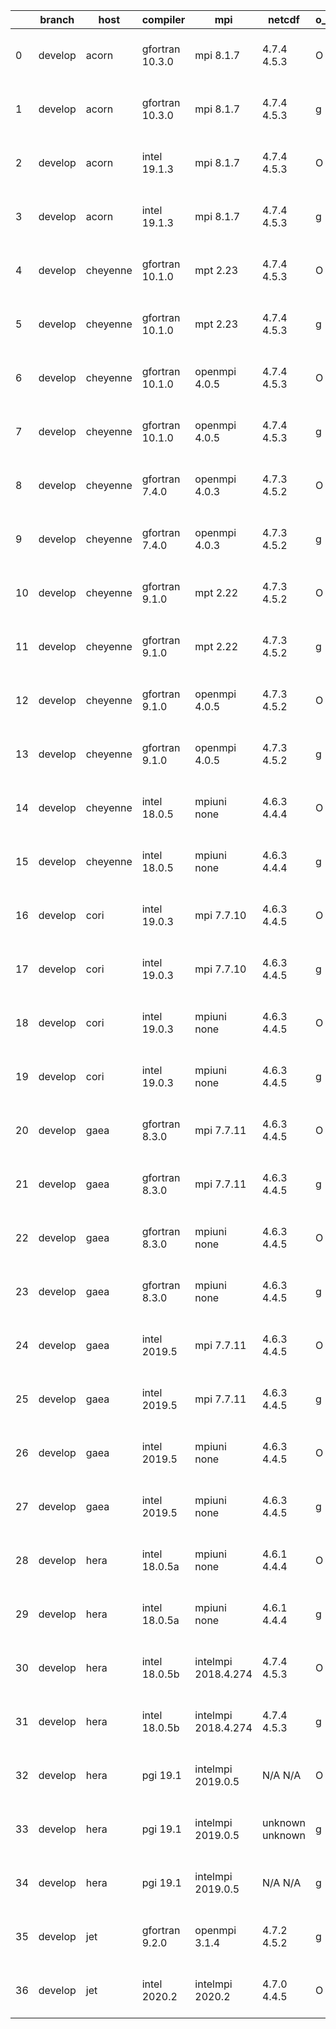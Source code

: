 |    | branch   | host     | compiler        | mpi                 | netcdf          | o_g   | os     | build   | u_pass   | u_fail   | s_pass   | s_fail   | e_pass   | e_fail   | nuopc_pass   | nuopc_fail   | artifacts_hash                                                                                                                                              | modified                  |
|----|----------|----------|-----------------|---------------------|-----------------|-------|--------|---------|----------|----------|----------|----------|----------|----------|--------------|--------------|-------------------------------------------------------------------------------------------------------------------------------------------------------------|---------------------------|
|  0 | develop  | acorn    | gfortran 10.3.0 | mpi 8.1.7           | 4.7.4 4.5.3     | O     | Unicos | pass    | 13647    | 0        | 49       | 0        | 80       | 0        | 50           | 0            | [artifacts](https://github.com/esmf-org/esmf-test-artifacts/tree/4d290f2165f80f1bfb1664089bbfe1f86c439a1d/develop/acorn/gfortran/10.3.0/O/mpi/8.1.7)        | 2022-04-05 01:50:58 +0000 |
|  1 | develop  | acorn    | gfortran 10.3.0 | mpi 8.1.7           | 4.7.4 4.5.3     | g     | Unicos | pass    | 13647    | 0        | 49       | 0        | 80       | 0        | 50           | 0            | [artifacts](https://github.com/esmf-org/esmf-test-artifacts/tree/2527b6ce5c293fc8ab6df48e91ec265524a17001/develop/acorn/gfortran/10.3.0/g/mpi/8.1.7)        | 2022-04-05 01:57:41 +0000 |
|  2 | develop  | acorn    | intel 19.1.3    | mpi 8.1.7           | 4.7.4 4.5.3     | O     | Unicos | pass    | 13647    | 0        | 49       | 0        | 80       | 0        | 50           | 0            | [artifacts](https://github.com/esmf-org/esmf-test-artifacts/tree/e564821767fa89ffd2da63736ac7b35b72742039/develop/acorn/intel/19.1.3/O/mpi/8.1.7)           | 2022-04-05 01:53:58 +0000 |
|  3 | develop  | acorn    | intel 19.1.3    | mpi 8.1.7           | 4.7.4 4.5.3     | g     | Unicos | pass    | 13647    | 0        | 49       | 0        | 80       | 0        | 50           | 0            | [artifacts](https://github.com/esmf-org/esmf-test-artifacts/tree/eb96a996ebe9319d440b5216c7c0ab3cd41cc1f9/develop/acorn/intel/19.1.3/g/mpi/8.1.7)           | 2022-04-05 01:54:05 +0000 |
|  4 | develop  | cheyenne | gfortran 10.1.0 | mpt 2.23            | 4.7.4 4.5.3     | O     | Linux  | pass    | 13647    | 0        | 49       | 0        | 80       | 0        | 50           | 0            | [artifacts](https://github.com/esmf-org/esmf-test-artifacts/tree/93ffa944746490eaec1a6df1c0ff37e21509463f/develop/cheyenne/gfortran/10.1.0/O/mpt/2.23)      | 2022-04-07 06:36:19 -0600 |
|  5 | develop  | cheyenne | gfortran 10.1.0 | mpt 2.23            | 4.7.4 4.5.3     | g     | Linux  | pass    | 13647    | 0        | 49       | 0        | 80       | 0        | 50           | 0            | [artifacts](https://github.com/esmf-org/esmf-test-artifacts/tree/6b5e3af38916003875a2fa7d13a784962a3c3f8d/develop/cheyenne/gfortran/10.1.0/g/mpt/2.23)      | 2022-04-07 06:46:03 -0600 |
|  6 | develop  | cheyenne | gfortran 10.1.0 | openmpi 4.0.5       | 4.7.4 4.5.3     | O     | Linux  | pass    | 13647    | 0        | 49       | 0        | 80       | 0        | 50           | 0            | [artifacts](https://github.com/esmf-org/esmf-test-artifacts/tree/3daa3d63bbbd769960997070d4c6f9a69e3d84db/develop/cheyenne/gfortran/10.1.0/O/openmpi/4.0.5) | 2022-04-07 06:41:36 -0600 |
|  7 | develop  | cheyenne | gfortran 10.1.0 | openmpi 4.0.5       | 4.7.4 4.5.3     | g     | Linux  | pass    | 13647    | 0        | 49       | 0        | 80       | 0        | 50           | 0            | [artifacts](https://github.com/esmf-org/esmf-test-artifacts/tree/a76b7ae3d5b04eec12cb43d861a624fae73067bd/develop/cheyenne/gfortran/10.1.0/g/openmpi/4.0.5) | 2022-04-07 06:48:32 -0600 |
|  8 | develop  | cheyenne | gfortran 7.4.0  | openmpi 4.0.3       | 4.7.3 4.5.2     | O     | Linux  | pass    | 13647    | 0        | 49       | 0        | 80       | 0        | 50           | 0            | [artifacts](https://github.com/esmf-org/esmf-test-artifacts/tree/e6c1bb3c85578a85b1c24065bfb2c25193eecf88/develop/cheyenne/gfortran/7.4.0/O/openmpi/4.0.3)  | 2022-04-07 06:36:53 -0600 |
|  9 | develop  | cheyenne | gfortran 7.4.0  | openmpi 4.0.3       | 4.7.3 4.5.2     | g     | Linux  | pass    | 13647    | 0        | 49       | 0        | 80       | 0        | 50           | 0            | [artifacts](https://github.com/esmf-org/esmf-test-artifacts/tree/dfb077c447fa81171c820c8fdf74ff6337d4312c/develop/cheyenne/gfortran/7.4.0/g/openmpi/4.0.3)  | 2022-04-07 06:46:47 -0600 |
| 10 | develop  | cheyenne | gfortran 9.1.0  | mpt 2.22            | 4.7.3 4.5.2     | O     | Linux  | pass    | 13647    | 0        | 49       | 0        | 80       | 0        | 50           | 0            | [artifacts](https://github.com/esmf-org/esmf-test-artifacts/tree/04ca5efb81190b1cec580390aa399bec713c3a4d/develop/cheyenne/gfortran/9.1.0/O/mpt/2.22)       | 2022-04-07 06:35:08 -0600 |
| 11 | develop  | cheyenne | gfortran 9.1.0  | mpt 2.22            | 4.7.3 4.5.2     | g     | Linux  | pass    | 13647    | 0        | 49       | 0        | 80       | 0        | 50           | 0            | [artifacts](https://github.com/esmf-org/esmf-test-artifacts/tree/4a5ab2feb0126cfa4c0af67a12c6fc84fde4fbbd/develop/cheyenne/gfortran/9.1.0/g/mpt/2.22)       | 2022-04-07 06:44:53 -0600 |
| 12 | develop  | cheyenne | gfortran 9.1.0  | openmpi 4.0.5       | 4.7.3 4.5.2     | O     | Linux  | pass    | 13647    | 0        | 49       | 0        | 80       | 0        | 50           | 0            | [artifacts](https://github.com/esmf-org/esmf-test-artifacts/tree/6bc6058407c0cebe2458cb9dd74d601b8bd1e1f1/develop/cheyenne/gfortran/9.1.0/O/openmpi/4.0.5)  | 2022-04-07 06:40:32 -0600 |
| 13 | develop  | cheyenne | gfortran 9.1.0  | openmpi 4.0.5       | 4.7.3 4.5.2     | g     | Linux  | pass    | 13647    | 0        | 49       | 0        | 80       | 0        | 50           | 0            | [artifacts](https://github.com/esmf-org/esmf-test-artifacts/tree/5ecfb1cc60d5c540a107456a26dc7f3967127e88/develop/cheyenne/gfortran/9.1.0/g/openmpi/4.0.5)  | 2022-04-07 06:50:19 -0600 |
| 14 | develop  | cheyenne | intel 18.0.5    | mpiuni none         | 4.6.3 4.4.4     | O     | Linux  | pass    | 12121    | 0        | 8        | 0        | 43       | 0        | 0            | 50           | [artifacts](https://github.com/esmf-org/esmf-test-artifacts/tree/e22014c1f456f449e51a2ec9cd0978220d787694/develop/cheyenne/intel/18.0.5/O/mpiuni/none)      | 2022-04-07 07:24:53 -0600 |
| 15 | develop  | cheyenne | intel 18.0.5    | mpiuni none         | 4.6.3 4.4.4     | g     | Linux  | pass    | 12121    | 0        | 8        | 0        | 43       | 0        | 0            | 50           | [artifacts](https://github.com/esmf-org/esmf-test-artifacts/tree/fab8f1052adb797e9d24716eb76f9c4e6636b885/develop/cheyenne/intel/18.0.5/g/mpiuni/none)      | 2022-04-07 07:34:34 -0600 |
| 16 | develop  | cori     | intel 19.0.3    | mpi 7.7.10          | 4.6.3 4.4.5     | O     | Unicos | pass    | 13647    | 0        | 49       | 0        | 80       | 0        | 50           | 0            | [artifacts](https://github.com/esmf-org/esmf-test-artifacts/tree/599c5d3f76c3cf00cb290f1faa9e05c33ef4d6bc/develop/cori/intel/19.0.3/O/mpi/7.7.10)           | 2022-04-07 04:46:52 -0700 |
| 17 | develop  | cori     | intel 19.0.3    | mpi 7.7.10          | 4.6.3 4.4.5     | g     | Unicos | pass    | 13647    | 0        | 49       | 0        | 80       | 0        | 39           | 11           | [artifacts](https://github.com/esmf-org/esmf-test-artifacts/tree/c61c715784442535842a9341dc4dfe4a3713941a/develop/cori/intel/19.0.3/g/mpi/7.7.10)           | 2022-04-07 21:16:20 -0700 |
| 18 | develop  | cori     | intel 19.0.3    | mpiuni none         | 4.6.3 4.4.5     | O     | Unicos | pass    | 12121    | 0        | 8        | 0        | 43       | 0        | 0            | 50           | [artifacts](https://github.com/esmf-org/esmf-test-artifacts/tree/bb0f3a6557ef2046f67f4333f771b4de6a727308/develop/cori/intel/19.0.3/O/mpiuni/none)          | 2022-04-07 04:21:54 -0700 |
| 19 | develop  | cori     | intel 19.0.3    | mpiuni none         | 4.6.3 4.4.5     | g     | Unicos | pass    | 12121    | 0        | 8        | 0        | 43       | 0        | 0            | 50           | [artifacts](https://github.com/esmf-org/esmf-test-artifacts/tree/6543c3094cfa9f9c09acc054ea9c0367962e841c/develop/cori/intel/19.0.3/g/mpiuni/none)          | 2022-04-07 20:17:34 -0700 |
| 20 | develop  | gaea     | gfortran 8.3.0  | mpi 7.7.11          | 4.6.3 4.4.5     | O     | Unicos | pass    | 13646    | 1        | 49       | 0        | 80       | 0        | 47           | 3            | [artifacts](https://github.com/esmf-org/esmf-test-artifacts/tree/da534ad256c37b2c1b941c16af46f097b925e548/develop/gaea/gfortran/8.3.0/O/mpi/7.7.11)         | 2022-04-07 08:00:44 -0400 |
| 21 | develop  | gaea     | gfortran 8.3.0  | mpi 7.7.11          | 4.6.3 4.4.5     | g     | Unicos | pass    | 13646    | 1        | 49       | 0        | 80       | 0        | 47           | 3            | [artifacts](https://github.com/esmf-org/esmf-test-artifacts/tree/a13789220f6f2b4b45c85904ab62414407cc93eb/develop/gaea/gfortran/8.3.0/g/mpi/7.7.11)         | 2022-04-07 08:27:15 -0400 |
| 22 | develop  | gaea     | gfortran 8.3.0  | mpiuni none         | 4.6.3 4.4.5     | O     | Unicos | pass    | 12121    | 0        | 8        | 0        | 43       | 0        | 0            | 50           | [artifacts](https://github.com/esmf-org/esmf-test-artifacts/tree/0d577976c7bf483905600452e545853caf4c7861/develop/gaea/gfortran/8.3.0/O/mpiuni/none)        | 2022-04-07 07:53:24 -0400 |
| 23 | develop  | gaea     | gfortran 8.3.0  | mpiuni none         | 4.6.3 4.4.5     | g     | Unicos | pass    | 12121    | 0        | 8        | 0        | 43       | 0        | 0            | 50           | [artifacts](https://github.com/esmf-org/esmf-test-artifacts/tree/0cade0b3ccd28e58a5a694c6a84d1ff763a8d0a7/develop/gaea/gfortran/8.3.0/g/mpiuni/none)        | 2022-04-07 08:13:22 -0400 |
| 24 | develop  | gaea     | intel 2019.5    | mpi 7.7.11          | 4.6.3 4.4.5     | O     | Unicos | pass    | 13632    | 15       | 49       | 0        | 80       | 0        | 47           | 3            | [artifacts](https://github.com/esmf-org/esmf-test-artifacts/tree/f802ad8dc76b2df9187819c4b0b04c8b9904d2df/develop/gaea/intel/2019.5/O/mpi/7.7.11)           | 2022-04-07 07:37:39 -0400 |
| 25 | develop  | gaea     | intel 2019.5    | mpi 7.7.11          | 4.6.3 4.4.5     | g     | Unicos | pass    | 13632    | 15       | 49       | 0        | 80       | 0        | 47           | 3            | [artifacts](https://github.com/esmf-org/esmf-test-artifacts/tree/0d577976c7bf483905600452e545853caf4c7861/develop/gaea/intel/2019.5/g/mpi/7.7.11)           | 2022-04-07 07:53:24 -0400 |
| 26 | develop  | gaea     | intel 2019.5    | mpiuni none         | 4.6.3 4.4.5     | O     | Unicos | pass    | 12106    | 15       | 8        | 0        | 43       | 0        | 0            | 50           | [artifacts](https://github.com/esmf-org/esmf-test-artifacts/tree/0e3effc4574253f81eff1a70712eeb839b60fee1/develop/gaea/intel/2019.5/O/mpiuni/none)          | 2022-04-07 07:22:19 -0400 |
| 27 | develop  | gaea     | intel 2019.5    | mpiuni none         | 4.6.3 4.4.5     | g     | Unicos | pass    | 12106    | 15       | 8        | 0        | 43       | 0        | 0            | 50           | [artifacts](https://github.com/esmf-org/esmf-test-artifacts/tree/fe64a703c961d7f3ef9f213de560a84ebb42166f/develop/gaea/intel/2019.5/g/mpiuni/none)          | 2022-04-07 07:36:20 -0400 |
| 28 | develop  | hera     | intel 18.0.5a   | mpiuni none         | 4.6.1 4.4.4     | O     | Linux  | pass    | 12121    | 0        | 8        | 0        | 43       | 0        | 0            | 50           | [artifacts](https://github.com/esmf-org/esmf-test-artifacts/tree/fc4f2dbaf6adab5ff2711151bd7044ca774d026e/develop/hera/intel/18.0.5a/O/mpiuni/none)         | 2022-04-07 06:35:29 +0000 |
| 29 | develop  | hera     | intel 18.0.5a   | mpiuni none         | 4.6.1 4.4.4     | g     | Linux  | pass    | 12121    | 0        | 8        | 0        | 43       | 0        | 0            | 50           | [artifacts](https://github.com/esmf-org/esmf-test-artifacts/tree/ea44b7a7da2e666ba565b6955002fa91dd584ad4/develop/hera/intel/18.0.5a/g/mpiuni/none)         | 2022-04-07 06:44:14 +0000 |
| 30 | develop  | hera     | intel 18.0.5b   | intelmpi 2018.4.274 | 4.7.4 4.5.3     | O     | Linux  | pass    | 13647    | 0        | 49       | 0        | 80       | 0        | 50           | 0            | [artifacts](https://github.com/esmf-org/esmf-test-artifacts/tree/dcf6d2cc14d4d44d114e5d4f9874b21e2c764782/develop/hera/intel/18.0.5b/O/intelmpi/2018.4.274) | 2022-04-07 08:09:17 +0000 |
| 31 | develop  | hera     | intel 18.0.5b   | intelmpi 2018.4.274 | 4.7.4 4.5.3     | g     | Linux  | pass    | 13647    | 0        | 49       | 0        | 80       | 0        | 50           | 0            | [artifacts](https://github.com/esmf-org/esmf-test-artifacts/tree/68b9c6ff7fb97bca923540370e661e4ebf6ef482/develop/hera/intel/18.0.5b/g/intelmpi/2018.4.274) | 2022-04-07 08:11:40 +0000 |
| 32 | develop  | hera     | pgi 19.1        | intelmpi 2019.0.5   | N/A N/A         | O     | Linux  | pass    | fail     | fail     | fail     | fail     | fail     | fail     | 0            | 0            | [artifacts](https://github.com/esmf-org/esmf-test-artifacts/tree/0958315e1de1dd608937b681dd42b5f3aa537be4/develop/hera/pgi/19.1/O/intelmpi/2019.0.5)        | 2022-04-07 10:35:09 +0000 |
| 33 | develop  | hera     | pgi 19.1        | intelmpi 2019.0.5   | unknown unknown | g     | None   | fail    | fail     | fail     | fail     | fail     | fail     | fail     | fail         | fail         | [artifacts](https://github.com/esmf-org/esmf-test-artifacts/tree/0bf9e0839f8193d86cea34b126930a32147ab723/develop/hera/pgi/19.1/g/intelmpi/2019.0.5)        | 2022-03-31 22:11:39 +0000 |
| 34 | develop  | hera     | pgi 19.1        | intelmpi 2019.0.5   | N/A N/A         | g     | Linux  | pass    | fail     | fail     | fail     | fail     | fail     | fail     | 0            | 0            | [artifacts](https://github.com/esmf-org/esmf-test-artifacts/tree/456688fd3c49723fe083546c6196cc36877325e9/develop/hera/pgi/19.1/g/intelmpi/2019.0.5)        | 2022-04-07 10:46:33 +0000 |
| 35 | develop  | jet      | gfortran 9.2.0  | openmpi 3.1.4       | 4.7.2 4.5.2     | g     | Linux  | fail    | fail     | fail     | fail     | fail     | fail     | fail     | fail         | fail         | [artifacts](https://github.com/esmf-org/esmf-test-artifacts/tree/1a4341339e1d568d5e6de3de61fd8d935117c0f5/develop/jet/gfortran/9.2.0/g/openmpi/3.1.4)       | 2022-04-06 03:57:56 +0000 |
| 36 | develop  | jet      | intel 2020.2    | intelmpi 2020.2     | 4.7.0 4.4.5     | O     | Linux  | fail    | fail     | fail     | fail     | fail     | fail     | fail     | fail         | fail         | [artifacts](https://github.com/esmf-org/esmf-test-artifacts/tree/31b397f655887943044c576fdb5b2a45fa13e82b/develop/jet/intel/2020.2/O/intelmpi/2020.2)       | 2022-04-05 03:54:44 +0000 |